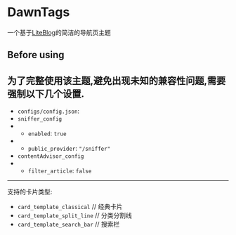 # DawnTags
一个基于[LiteBlog](https://github.com/Unicode01/LiteBlog)的简洁的导航页主题
## Before using
为了完整使用该主题,避免出现未知的兼容性问题,需要强制以下几个设置.
---
- `configs/config.json`:
- `sniffer_config`
- - `enabled`: `true`
- - `public_provider`: `"/sniffer"`
- `contentAdvisor_config`
- - `filter_article`: `false`
---
支持的卡片类型:
- `card_template_classical` // 经典卡片
- `card_template_split_line` // 分类分割线
- `card_template_search_bar` // 搜索栏